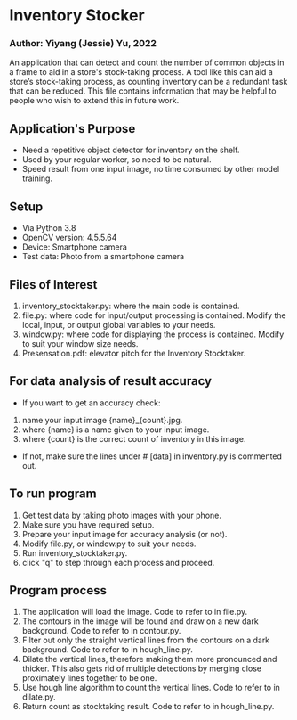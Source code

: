 # Inventory Stocker
### Author: Yiyang (Jessie) Yu, 2022
An application that can detect and count the number of common objects in a frame to aid in a store's stock-taking process. A tool like this can aid a store’s stock-taking process, as counting inventory can be a
redundant task that can be reduced. This file contains information that may be helpful to people who wish to extend this in future work.

## Application's Purpose
- Need a repetitive object detector for inventory on the shelf.
- Used by your regular worker, so need to be natural.
- Speed result from one input image, no time consumed by other model training.

## Setup
- Via Python 3.8
- OpenCV version: 4.5.5.64
- Device: Smartphone camera
- Test data: Photo from a smartphone camera

## Files of Interest
1. inventory_stocktaker.py: where the main code is contained.
2. file.py: where code for input/output processing is contained. Modify the local, input, or output global variables to your needs.
3. window.py: where code for displaying the process is contained. Modify to suit your window size needs.
4. Presensation.pdf: elevator pitch for the Inventory Stocktaker.

## For data analysis of result accuracy
- If you want to get an accuracy check:
1. name your input image {name}_{count}.jpg.
2. where {name} is a name given to your input image.
3. where {count} is the correct count of inventory in this image.
- If not, make sure the lines under # [data] in inventory.py is commented out.

## To run program
1. Get test data by taking photo images with your phone.
2. Make sure you have required setup.
3. Prepare your input image for accuracy analysis (or not).
4. Modify file.py, or window.py to suit your needs.
5. Run inventory_stocktaker.py.
6. click "q" to step through each process and proceed.

## Program process
1. The application will load the image. Code to refer to in file.py.
2. The contours in the image will be found and draw on a new dark background. Code to refer to in contour.py.
3. Filter out only the straight vertical lines from the contours on a dark background. Code to refer to in hough_line.py.
4. Dilate the vertical lines, therefore making them more pronounced and thicker. This also gets rid of multiple detections by merging close proximately lines together to be one.
5. Use hough line algorithm to count the vertical lines. Code to refer to in dilate.py.
6. Return count as stocktaking result. Code to refer to in hough_line.py.
